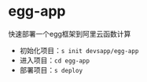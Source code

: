 # egg-app

快速部署一个egg框架到阿里云函数计算

- 初始化项目：`s init devsapp/egg-app`
- 进入项目：`cd egg-app`
- 部署项目：`s deploy`
